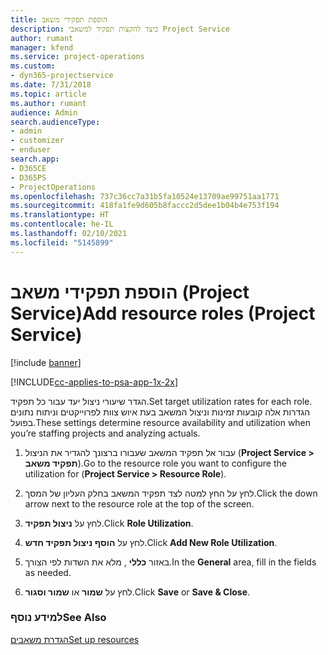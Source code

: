 ```yaml
---
title: הוספת תפקידי משאב
description: כיצד להקצות תפקיד למשאבי Project Service
author: rumant
manager: kfend
ms.service: project-operations
ms.custom:
- dyn365-projectservice
ms.date: 7/31/2018
ms.topic: article
ms.author: rumant
audience: Admin
search.audienceType:
- admin
- customizer
- enduser
search.app:
- D365CE
- D365PS
- ProjectOperations
ms.openlocfilehash: 737c36cc7a31b5fa10524e13709ae99751aa1771
ms.sourcegitcommit: 418fa1fe9d605b8faccc2d5dee1b04b4e753f194
ms.translationtype: HT
ms.contentlocale: he-IL
ms.lasthandoff: 02/10/2021
ms.locfileid: "5145899"
---
```

# <a name="add-resource-roles-project-service"></a><span data-ttu-id="f3b03-103">הוספת תפקידי משאב (Project Service)</span><span class="sxs-lookup"><span data-stu-id="f3b03-103">Add resource roles (Project Service)</span></span>

[!include [banner](../includes/psa-now-project-operations.md)]

[!INCLUDE[cc-applies-to-psa-app-1x-2x](../includes/cc-applies-to-psa-app-1x-2x.md)]

<span data-ttu-id="f3b03-104">הגדר שיעורי ניצול יעד עבור כל תפקיד.</span><span class="sxs-lookup"><span data-stu-id="f3b03-104">Set target utilization rates for each role.</span></span> <span data-ttu-id="f3b03-105">הגדרות אלה קובעות זמינות וניצול המשאב בעת איוש צוות לפרוייקטים וניתוח נתונים בפועל.</span><span class="sxs-lookup"><span data-stu-id="f3b03-105">These settings determine resource availability and utilization when you’re staffing projects and analyzing actuals.</span></span>  
  
1.  <span data-ttu-id="f3b03-106">עבור אל תפקיד המשאב שעבורו ברצונך להגדיר את הניצול (**Project Service > תפקיד משאב**).</span><span class="sxs-lookup"><span data-stu-id="f3b03-106">Go to the resource role you want to configure the utilization for (**Project Service > Resource Role**).</span></span>  
  
2.  <span data-ttu-id="f3b03-107">לחץ על החץ למטה לצד תפקיד המשאב בחלק העליון של המסך.</span><span class="sxs-lookup"><span data-stu-id="f3b03-107">Click the down arrow next to the resource role at the top of the screen.</span></span>  
  
3.  <span data-ttu-id="f3b03-108">לחץ על **ניצול תפקיד**.</span><span class="sxs-lookup"><span data-stu-id="f3b03-108">Click **Role Utilization**.</span></span>  
  
4.  <span data-ttu-id="f3b03-109">לחץ על **הוסף ניצול תפקיד חדש**.</span><span class="sxs-lookup"><span data-stu-id="f3b03-109">Click **Add New Role Utilization**.</span></span>  
  
5.  <span data-ttu-id="f3b03-110">באזור **כללי** , מלא את השדות לפי הצורך.</span><span class="sxs-lookup"><span data-stu-id="f3b03-110">In the **General** area, fill in the fields as needed.</span></span>  
  
6.  <span data-ttu-id="f3b03-111">לחץ על **שמור** או **שמור וסגור**.</span><span class="sxs-lookup"><span data-stu-id="f3b03-111">Click **Save** or **Save & Close**.</span></span>  
  
### <a name="see-also"></a><span data-ttu-id="f3b03-112">למידע נוסף</span><span class="sxs-lookup"><span data-stu-id="f3b03-112">See Also</span></span>  
 [<span data-ttu-id="f3b03-113">הגדרת משאבים</span><span class="sxs-lookup"><span data-stu-id="f3b03-113">Set up resources</span></span>](../psa/set-up-resources.md)
